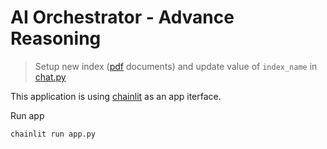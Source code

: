 # AI Orchestrator - Advance Reasoning

> Setup new index ([pdf](../Challenge1/pdf) documents) and update value of `index_name` in [chat.py](./chat.py)

This application is using [chainlit](https://docs.chainlit.io/get-started/overview) as an app iterface.

Run app

```bash
chainlit run app.py
```
